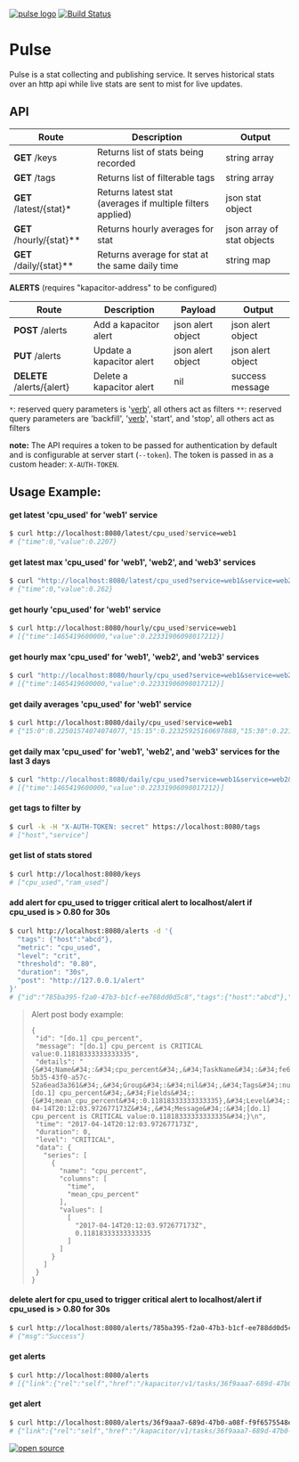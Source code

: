 [![pulse logo](http://microbox.rocks/assets/readme-headers/pulse.png)](http://microbox.cloud/open-source#pulse)
[![Build Status](https://github.com/mu-box/pulse/actions/workflows/ci.yaml/badge.svg)](https://github.com/mu-box/pulse/actions)

# Pulse

Pulse is a stat collecting and publishing service. It serves historical stats over an http api while live stats are sent to mist for live updates.

## API

| Route | Description | Output |
| --- | --- | --- |
| **GET** /keys | Returns list of stats being recorded | string array |
| **GET** /tags | Returns list of filterable tags | string array |
| **GET** /latest/{stat}* | Returns latest stat (averages if multiple filters applied) | json stat object |
| **GET** /hourly/{stat}** | Returns hourly averages for stat | json array of stat objects |
| **GET** /daily/{stat}** | Returns average for stat at the same daily time | string map |

**ALERTS** (requires "kapacitor-address" to be configured)

| Route | Description | Payload | Output |
| --- | --- | --- | --- |
| **POST** /alerts | Add a kapacitor alert | json alert object | json alert object |
| **PUT** /alerts | Update a kapacitor alert | json alert object | json alert object |
| **DELETE** /alerts/{alert} | Delete a kapacitor alert | nil | success message |

`*`: reserved query parameters is '[verb](https://docs.influxdata.com/influxdb/v0.13/query_language/functions)', all others act as filters
`**`: reserved query parameters are 'backfill', '[verb](https://docs.influxdata.com/influxdb/v0.13/query_language/functions)', 'start', and 'stop', all others act as filters

**note:** The API requires a token to be passed for authentication by default and is configurable at server start (`--token`). The token is passed in as a custom header: `X-AUTH-TOKEN`.


## Usage Example:

#### get latest 'cpu_used' for 'web1' service
```sh
$ curl http://localhost:8080/latest/cpu_used?service=web1
# {"time":0,"value":0.2207}
```

#### get latest max 'cpu_used' for 'web1', 'web2', and 'web3' services
```sh
$ curl "http://localhost:8080/latest/cpu_used?service=web1&service=web2&service=web3&verb=max"
# {"time":0,"value":0.262}
```

#### get hourly 'cpu_used' for 'web1' service
```sh
$ curl http://localhost:8080/hourly/cpu_used?service=web1
# [{"time":1465419600000,"value":0.22331906098017212}]
```

#### get hourly max 'cpu_used' for 'web1', 'web2', and 'web3' services
```sh
$ curl "http://localhost:8080/hourly/cpu_used?service=web1&service=web2&service=web3&verb=max"
# [{"time":1465419600000,"value":0.22331906098017212}]
```

#### get daily averages 'cpu_used' for 'web1' service
```sh
$ curl http://localhost:8080/daily/cpu_used?service=web1
# {"15:0":0.22501574074074077,"15:15":0.22325925160697888,"15:30":0.22123160173160175}
```

#### get daily max 'cpu_used' for 'web1', 'web2', and 'web3' services for the last 3 days
```sh
$ curl "http://localhost:8080/daily/cpu_used?service=web1&service=web2&service=web3&verb=max&start=3d"
# [{"time":1465419600000,"value":0.22331906098017212}]
```

#### get tags to filter by
```sh
$ curl -k -H "X-AUTH-TOKEN: secret" https://localhost:8080/tags
# ["host","service"]
```

#### get list of stats stored
```sh
$ curl http://localhost:8080/keys
# ["cpu_used","ram_used"]
```

#### add alert for cpu_used to trigger critical alert to localhost/alert if cpu_used is > 0.80 for 30s
```sh
$ curl http://localhost:8080/alerts -d '{
  "tags": {"host":"abcd"},
  "metric": "cpu_used",
  "level": "crit",
  "threshold": "0.80",
  "duration": "30s",
  "post": "http://127.0.0.1/alert"
}'
# {"id":"785ba395-f2a0-47b3-b1cf-ee788dd0d5c8","tags":{"host":"abcd"},"metric":"cpu_percent","level":"crit","threshold":"0.80","duration":"30s","post":"http://127.0.0.1/alert"}
```

>Alert post body example:
>```
>{
>  "id": "[do.1] cpu_percent",
>  "message": "[do.1] cpu_percent is CRITICAL value:0.11818333333333335",
>  "details": "{&#34;Name&#34;:&#34;cpu_percent&#34;,&#34;TaskName&#34;:&#34;fe64d9d7-5b35-43f0-a57c-52a6ead3a361&#34;,&#34;Group&#34;:&#34;nil&#34;,&#34;Tags&#34;:null,&#34;ID&#34;:&#34;[do.1] cpu_percent&#34;,&#34;Fields&#34;:{&#34;mean_cpu_percent&#34;:0.11818333333333335},&#34;Level&#34;:&#34;CRITICAL&#34;,&#34;Time&#34;:&#34;2017-04-14T20:12:03.972677173Z&#34;,&#34;Message&#34;:&#34;[do.1] cpu_percent is CRITICAL value:0.11818333333333335&#34;}\n",
>  "time": "2017-04-14T20:12:03.972677173Z",
>  "duration": 0,
>  "level": "CRITICAL",
>  "data": {
>    "series": [
>      {
>        "name": "cpu_percent",
>        "columns": [
>          "time",
>          "mean_cpu_percent"
>        ],
>        "values": [
>          [
>            "2017-04-14T20:12:03.972677173Z",
>            0.11818333333333335
>          ]
>        ]
>      }
>    ]
>  }
>}
>
>```

#### delete alert for cpu_used to trigger critical alert to localhost/alert if cpu_used is > 0.80 for 30s
```sh
$ curl http://localhost:8080/alerts/785ba395-f2a0-47b3-b1cf-ee788dd0d5c8 -X DELETE
# {"msg":"Success"}
```

#### get alerts
```sh
$ curl http://localhost:8080/alerts
# [{"link":{"rel":"self","href":"/kapacitor/v1/tasks/36f9aaa7-689d-47b0-a08f-f9f6575548ee"},"id":"36f9aaa7-689d-47b0-a08f-f9f6575548ee","template-id":"","type":"batch","dbrps":[{"db":"statistics","rp":"one_day"}],"script":"batch\n    |query('''\n\t\tSELECT mean(ram_percent) AS mean_ram_percent\n\t\tFROM \"statistics\".\"one_day\".\"ram_percent\"\n\t\tWHERE \"host\" = 'do.1'\n\t''')\n        .period(1s)\n        .every(30s)\n    |alert()\n        .id('[do.1] ram_percent')\n        .message('{{ .ID }} is {{ .Level }} value:{{ index .Fields \"mean_ram_percent\" }}')\n        .crit(lambda: \"mean_ram_percent\" \u003e 2)\n        .post('http://127.0.0.1/alert')\n        .stateChangesOnly()\n        .log('/tmp/alerts.log')\n","vars":null,"dot":"digraph 36f9aaa7-689d-47b0-a08f-f9f6575548ee {\ngraph [throughput=\"0.00 batches/s\"];\n\nquery1 [avg_exec_time_ns=\"6.243805ms\" batches_queried=\"0\" points_queried=\"0\" query_errors=\"0\" ];\nquery1 -\u003e alert2 [processed=\"0\"];\n\nalert2 [alerts_triggered=\"0\" avg_exec_time_ns=\"0s\" crits_triggered=\"0\" infos_triggered=\"0\" oks_triggered=\"0\" warns_triggered=\"0\" ];\n}","status":"enabled","executing":true,"error":"","stats":{"task-stats":{"throughput":0},"node-stats":{"alert2":{"alerts_triggered":0,"avg_exec_time_ns":0,"collected":0,"crits_triggered":0,"emitted":0,"infos_triggered":0,"oks_triggered":0,"warns_triggered":0},"batch0":{"avg_exec_time_ns":0,"collected":0,"emitted":0},"query1":{"avg_exec_time_ns":6243805,"batches_queried":0,"collected":0,"emitted":0,"points_queried":0,"query_errors":0}}},"created":"2017-04-14T20:42:00.221022462Z","modified":"2017-04-14T20:42:00.221022462Z","last-enabled":"2017-04-14T20:42:00.221022462Z"},{"link":{"rel":"self","href":"/kapacitor/v1/tasks/c084588c-f2e9-447b-a67a-038a71b64639"},"id":"c084588c-f2e9-447b-a67a-038a71b64639","template-id":"","type":"batch","dbrps":[{"db":"statistics","rp":"one_day"}],"script":"batch\n    |query('''\n\t\tSELECT mean(cpu_percent) AS mean_cpu_percent\n\t\tFROM \"statistics\".\"one_day\".\"cpu_percent\"\n\t\tWHERE \"host\" = 'do.1'\n\t''')\n        .period(1s)\n        .every(30s)\n    |alert()\n        .id('[do.1] cpu_percent')\n        .message('{{ .ID }} is {{ .Level }} value:{{ index .Fields \"mean_cpu_percent\" }}')\n        .crit(lambda: \"mean_cpu_percent\" \u003e 1)\n        .post('https://api.microbox.local:8080/v1/triggers/1b2b22f3-62e1-4690-bc62-4cf3e156e20b/pull')\n        .stateChangesOnly()\n        .log('/tmp/alerts.log')\n","vars":null,"dot":"digraph c084588c-f2e9-447b-a67a-038a71b64639 {\ngraph [throughput=\"0.00 batches/s\"];\n\nquery1 [avg_exec_time_ns=\"3.637332ms\" batches_queried=\"0\" points_queried=\"0\" query_errors=\"0\" ];\nquery1 -\u003e alert2 [processed=\"0\"];\n\nalert2 [alerts_triggered=\"0\" avg_exec_time_ns=\"0s\" crits_triggered=\"0\" infos_triggered=\"0\" oks_triggered=\"0\" warns_triggered=\"0\" ];\n}","status":"enabled","executing":true,"error":"","stats":{"task-stats":{"throughput":0},"node-stats":{"alert2":{"alerts_triggered":0,"avg_exec_time_ns":0,"collected":0,"crits_triggered":0,"emitted":0,"infos_triggered":0,"oks_triggered":0,"warns_triggered":0},"batch0":{"avg_exec_time_ns":0,"collected":0,"emitted":0},"query1":{"avg_exec_time_ns":3637332,"batches_queried":0,"collected":0,"emitted":0,"points_queried":0,"query_errors":0}}},"created":"2017-04-14T19:58:36.752134021Z","modified":"2017-04-14T19:58:36.752134021Z","last-enabled":"2017-04-14T19:58:36.752134021Z"}]
```

#### get alert
```sh
$ curl http://localhost:8080/alerts/36f9aaa7-689d-47b0-a08f-f9f6575548ee
# {"link":{"rel":"self","href":"/kapacitor/v1/tasks/36f9aaa7-689d-47b0-a08f-f9f6575548ee"},"id":"36f9aaa7-689d-47b0-a08f-f9f6575548ee","template-id":"","type":"batch","dbrps":[{"db":"statistics","rp":"one_day"}],"script":"batch\n    |query('''\n\t\tSELECT mean(ram_percent) AS mean_ram_percent\n\t\tFROM \"statistics\".\"one_day\".\"ram_percent\"\n\t\tWHERE \"host\" = 'do.1'\n\t''')\n        .period(1s)\n        .every(30s)\n    |alert()\n        .id('[do.1] ram_percent')\n        .message('{{ .ID }} is {{ .Level }} value:{{ index .Fields \"mean_ram_percent\" }}')\n        .crit(lambda: \"mean_ram_percent\" \u003e 2)\n        .post('http://127.0.0.1/alert')\n        .stateChangesOnly()\n        .log('/tmp/alerts.log')\n","vars":null,"dot":"digraph 36f9aaa7-689d-47b0-a08f-f9f6575548ee {\ngraph [throughput=\"0.00 batches/s\"];\n\nquery1 [avg_exec_time_ns=\"6.243805ms\" batches_queried=\"0\" points_queried=\"0\" query_errors=\"0\" ];\nquery1 -\u003e alert2 [processed=\"0\"];\n\nalert2 [alerts_triggered=\"0\" avg_exec_time_ns=\"0s\" crits_triggered=\"0\" infos_triggered=\"0\" oks_triggered=\"0\" warns_triggered=\"0\" ];\n}","status":"enabled","executing":true,"error":"","stats":{"task-stats":{"throughput":0},"node-stats":{"alert2":{"alerts_triggered":0,"avg_exec_time_ns":0,"collected":0,"crits_triggered":0,"emitted":0,"infos_triggered":0,"oks_triggered":0,"warns_triggered":0},"batch0":{"avg_exec_time_ns":0,"collected":0,"emitted":0},"query1":{"avg_exec_time_ns":6243805,"batches_queried":0,"collected":0,"emitted":0,"points_queried":0,"query_errors":0}}},"created":"2017-04-14T20:42:00.221022462Z","modified":"2017-04-14T20:42:00.221022462Z","last-enabled":"2017-04-14T20:42:00.221022462Z"}
```


[![open source](http://microbox.rocks/assets/open-src/microbox-open-src.png)](http://microbox.cloud/open-source)
